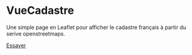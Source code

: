 # VueCadastre
Une simple page en Leaflet pour afficher le cadastre français à partir du serive openstreetmaps.

[Essayer](http://manuamador.github.io/VueCadastre)
